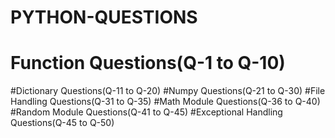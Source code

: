 # PYTHON-QUESTIONS
# Function Questions(Q-1 to Q-10)
#Dictionary Questions(Q-11 to Q-20)
#Numpy Questions(Q-21 to Q-30)
#File Handling Questions(Q-31 to Q-35)
#Math Module Questions(Q-36 to Q-40)
#Random Module Questions(Q-41 to Q-45)
#Exceptional Handling Questions(Q-45 to Q-50)
